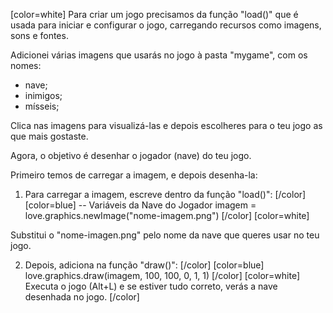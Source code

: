 [color=white]
Para criar um jogo precisamos da função "load()" que é usada para iniciar e 
configurar o jogo, carregando recursos como imagens, sons e fontes.

Adicionei várias imagens que usarás no jogo à pasta "mygame", com os nomes:
- nave;
- inimigos;
- mísseis;

Clica nas imagens para visualizá-las e depois escolheres para o teu jogo as que mais gostaste.

Agora, o objetivo é desenhar o jogador (nave) do teu jogo.

Primeiro temos de carregar a imagem, e depois desenha-la:

1. Para carregar a imagem, escreve dentro da função "load()":
[/color] [color=blue]
   -- Variáveis da Nave do Jogador
   imagem = love.graphics.newImage("nome-imagem.png")
[/color] [color=white]

Substitui o "nome-imagen.png" pelo nome da nave que queres usar no teu jogo.

2. Depois, adiciona na função "draw()":
[/color] [color=blue]
   love.graphics.draw(imagem, 100, 100, 0, 1, 1)
[/color] [color=white]
Executa o jogo (Alt+L) e se estiver tudo correto, verás a nave desenhada no jogo.
[/color]
